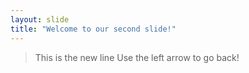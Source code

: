 ```yaml
---
layout: slide
title: "Welcome to our second slide!"
---
```

> This is the new line
Use the left arrow to go back!
